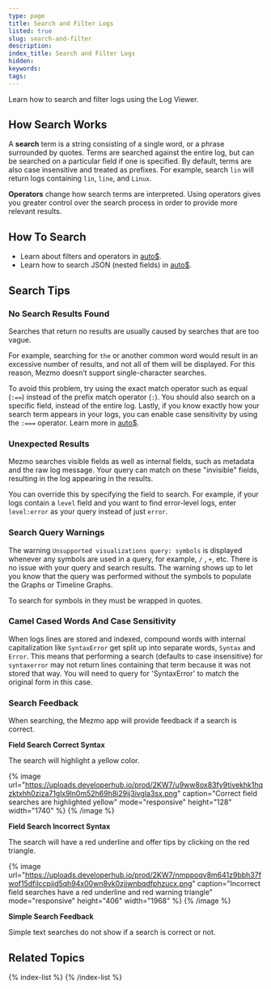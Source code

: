 ```yaml
---
type: page
title: Search and Filter Logs
listed: true
slug: search-and-filter
description: 
index_title: Search and Filter Logs
hidden: 
keywords: 
tags: 
---
```


Learn how to search and filter logs using the Log Viewer.

## How Search Works

A **search** term is a string consisting of a single word, or a phrase surrounded by quotes. Terms are searched against the entire log, but can be searched on a particular field if one is specified. By default, terms are also case insensitive and treated as prefixes. For example, search `lin` will return logs containing `lin`, `line`, and `Linux`.

**Operators** change how search terms are interpreted. Using operators gives you greater control over the search process in order to provide more relevant results.

## How To Search

- Learn about filters and operators in [auto$](/docs/searching-log-contents).
- Learn how to search JSON (nested fields) in [auto$](/docs/search-json-fields).

## Search Tips

### No Search Results Found

Searches that return no results are usually caused by searches that are too vague.

For example, searching for `the` or another common word would result in an excessive number of results, and not all of them will be displayed. For this reason, Mezmo doesn’t support single-character searches.

To avoid this problem, try using the exact match operator such as equal (`:==`) instead of the prefix match operator (`:`). You should also search on a specific field, instead of the entire log. Lastly, if you know exactly how your search term appears in your logs, you can enable case sensitivity by using the `:===` operator. Learn more in [auto$](/docs/search-json-fields).

### Unexpected Results

Mezmo searches visible fields as well as internal fields, such as metadata and the raw log message. Your query can match on these "invisible" fields, resulting in the log appearing in the results. 

You can override this by specifying the field to search. For example, if your logs contain a `level` field and you want to find error-level logs, enter `level:error` as your query instead of just `error`.

### Search Query Warnings

The warning `Unsupported visualizations query: symbols` is displayed whenever any symbols are used in a query, for example, `/` , `+`, etc. There is no issue with your query and search results. The warning shows up to let you know that the query was performed without the symbols to populate the Graphs or Timeline Graphs. 

To search for symbols in they must be wrapped in quotes. 

### Camel Cased Words And Case Sensitivity

When logs lines are stored and indexed, compound words with internal capitalization like `SyntaxError` get split up into separate words, `Syntax` and `Error`. This means that performing a search (defaults to case insensitive) for `syntaxerror` may not return lines containing that term because it was not stored that way. You will need to query for 'SyntaxError' to match the original form in this case.

### Search Feedback

When searching, the Mezmo app will provide feedback if a search is correct. 

**Field Search Correct Syntax**

The search will highlight a yellow color.

{% image url="https://uploads.developerhub.io/prod/2KW7/u9ww8ox83fy9tivekhk1hqzktxhh0ziza71glx9ln0m52h69h8i29ij3ivgla3sx.png" caption="Correct field searches are highlighted yellow" mode="responsive" height="128" width="1740" %}
{% /image %}

**Field Search Incorrect Syntax**

The search will have a red underline and offer tips by clicking on the red triangle. 

{% image url="https://uploads.developerhub.io/prod/2KW7/nmppoqv8m641z9bbh37fwof15dfilccpijd5qh94x00wn8vk0zjjwnbqdfphzucx.png" caption="Incorrect field searches have a red underline and red warning triangle" mode="responsive" height="406" width="1968" %}
{% /image %}

**Simple Search Feedback**

Simple text searches do not show if a search is correct or not.

## Related Topics

{% index-list %}
{% /index-list %}